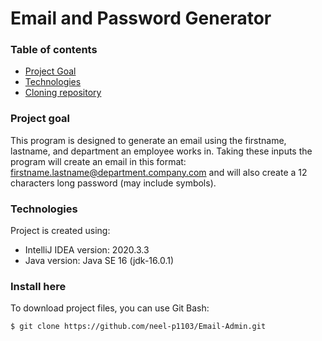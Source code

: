 # Email and Password Generator


### Table of contents
* [Project Goal](#project-goal)
* [Technologies](#technologies)
* [Cloning repository](#Install-here)

### Project goal
This program is designed to generate an email using the firstname, lastname, and department an employee works in. Taking these inputs the program will create an email in this format: firstname.lastname@department.company.com and will also create a 12 characters long password (may include symbols).
	
### Technologies
Project is created using:
* IntelliJ IDEA version: 2020.3.3
* Java version: Java SE 16 (jdk-16.0.1)
	
### Install here
To download project files, you can use Git Bash:

```
$ git clone https://github.com/neel-p1103/Email-Admin.git
```
